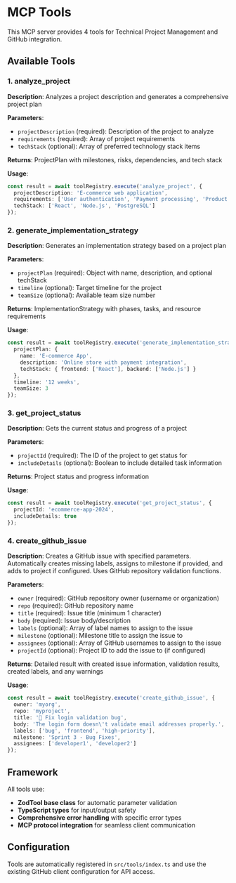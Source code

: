 # MCP Tools

This MCP server provides 4 tools for Technical Project Management and GitHub integration.

## Available Tools

### 1. analyze_project

**Description**: Analyzes a project description and generates a comprehensive project plan

**Parameters**:
- `projectDescription` (required): Description of the project to analyze
- `requirements` (required): Array of project requirements  
- `techStack` (optional): Array of preferred technology stack items

**Returns**: ProjectPlan with milestones, risks, dependencies, and tech stack

**Usage**:
```typescript
const result = await toolRegistry.execute('analyze_project', {
  projectDescription: 'E-commerce web application',
  requirements: ['User authentication', 'Payment processing', 'Product catalog'],
  techStack: ['React', 'Node.js', 'PostgreSQL']
});
```

### 2. generate_implementation_strategy

**Description**: Generates an implementation strategy based on a project plan

**Parameters**:
- `projectPlan` (required): Object with name, description, and optional techStack
- `timeline` (optional): Target timeline for the project
- `teamSize` (optional): Available team size number

**Returns**: ImplementationStrategy with phases, tasks, and resource requirements

**Usage**:
```typescript
const result = await toolRegistry.execute('generate_implementation_strategy', {
  projectPlan: {
    name: 'E-commerce App',
    description: 'Online store with payment integration',
    techStack: { frontend: ['React'], backend: ['Node.js'] }
  },
  timeline: '12 weeks',
  teamSize: 3
});
```

### 3. get_project_status

**Description**: Gets the current status and progress of a project  

**Parameters**:
- `projectId` (required): The ID of the project to get status for
- `includeDetails` (optional): Boolean to include detailed task information

**Returns**: Project status and progress information

**Usage**:
```typescript
const result = await toolRegistry.execute('get_project_status', {
  projectId: 'ecommerce-app-2024',
  includeDetails: true
});
```

### 4. create_github_issue

**Description**: Creates a GitHub issue with specified parameters. Automatically creates missing labels, assigns to milestone if provided, and adds to project if configured. Uses GitHub repository validation functions.

**Parameters**:
- `owner` (required): GitHub repository owner (username or organization)
- `repo` (required): GitHub repository name
- `title` (required): Issue title (minimum 1 character)
- `body` (required): Issue body/description
- `labels` (optional): Array of label names to assign to the issue
- `milestone` (optional): Milestone title to assign the issue to
- `assignees` (optional): Array of GitHub usernames to assign to the issue
- `projectId` (optional): Project ID to add the issue to (if configured)

**Returns**: Detailed result with created issue information, validation results, created labels, and any warnings

**Usage**:
```typescript
const result = await toolRegistry.execute('create_github_issue', {
  owner: 'myorg',
  repo: 'myproject',
  title: '🐛 Fix login validation bug',
  body: 'The login form doesn\'t validate email addresses properly.',
  labels: ['bug', 'frontend', 'high-priority'],
  milestone: 'Sprint 3 - Bug Fixes',
  assignees: ['developer1', 'developer2']
});
```

## Framework

All tools use:
- **ZodTool base class** for automatic parameter validation
- **TypeScript types** for input/output safety
- **Comprehensive error handling** with specific error types
- **MCP protocol integration** for seamless client communication

## Configuration

Tools are automatically registered in `src/tools/index.ts` and use the existing GitHub client configuration for API access.
